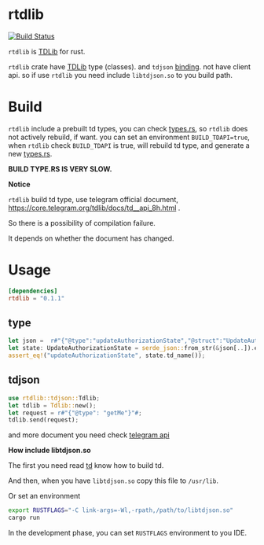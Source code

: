 rtdlib
===

[![Build Status](https://api.travis-ci.org/fewensa/rtdlib.svg)](https://travis-ci.org/fewensa/rtdlib/)


`rtdlib` is [TDLib](https://github.com/tdlib/td) for rust.

`rtdlib` crate have [TDLib](https://github.com/tdlib/td) type (classes). and `tdjson` [binding](./src/tdjson.rs). not have client api. so if use `rtdlib` you need include `libtdjson.so` to you build path.



# Build

`rtdlib` include a prebuilt td types, you can check [types.rs](./src/types.rs), so `rtdlib` does not actively rebuild, if want. you can set an environment `BUILD_TDAPI=true`, when `rtdlib` check `BUILD_TDAPI` is true, will rebuild td type, and generate a new [types.rs](./src/types.rs).

**BUILD TYPE.RS IS VERY SLOW.**

**Notice**

`rtdlib` build td type, use telegram official document, https://core.telegram.org/tdlib/docs/td__api_8h.html .

So there is a possibility of compilation failure.

It depends on whether the document has changed.


# Usage

```toml
[dependencies]
rtdlib = "0.1.1"
```


## type

```rust
let json =  r#"{"@type":"updateAuthorizationState","@struct":"UpdateAuthorizationState","authorization_state":{"@type":"authorizationStateWaitTdlibParameters","@struct":"AuthorizationStateWaitTdlibParameters"}}"#;
let state: UpdateAuthorizationState = serde_json::from_str(&json[..]).expect("Json fail");
assert_eq!("updateAuthorizationState", state.td_name());
```

## tdjson

```rust
use rtdlib::tdjson::Tdlib;
let tdlib = Tdlib::new();
let request = r#"{"@type": "getMe"}"#;
tdlib.send(request);
```

and more document you need check [telegram api](https://core.telegram.org/api)

**How include libtdjson.so**

The first you need read [td](https://github.com/tdlib/td#building) know how to build td.

And then, when you have `libtdjson.so` copy this file to `/usr/lib`.

Or set an environment

```bash
export RUSTFLAGS="-C link-args=-Wl,-rpath,/path/to/libtdjson.so"
cargo run
```

In the development phase, you can set `RUSTFLAGS` environment to you IDE.



